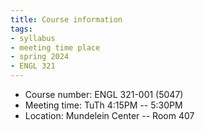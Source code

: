 ```yaml
---
title: Course information
tags:
- syllabus
- meeting time place
- spring 2024
- ENGL 321
---
```

- Course number: ENGL 321-001 (5047)
- Meeting time: TuTh 4:15PM -- 5:30PM
- Location: Mundelein Center -- Room 407
